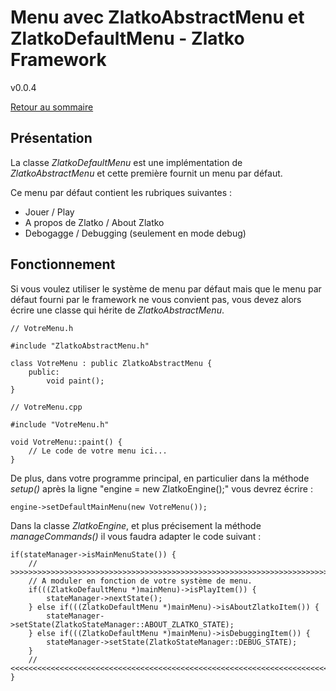 
# Menu avec ZlatkoAbstractMenu et ZlatkoDefaultMenu - Zlatko Framework

v0.0.4

[Retour au sommaire](../README.MD)

## Présentation

La classe *ZlatkoDefaultMenu* est une implémentation de *ZlatkoAbstractMenu* et cette première fournit un menu par défaut.

Ce menu par défaut contient les rubriques suivantes :
* Jouer / Play
* A propos de Zlatko / About Zlatko
* Debogagge / Debugging (seulement en mode debug)

## Fonctionnement

Si vous voulez utiliser le système de menu par défaut mais que le menu par défaut fourni par le framework ne vous convient pas, vous devez alors écrire une classe qui hérite de *ZlatkoAbstractMenu*.

    // VotreMenu.h
    
    #include "ZlatkoAbstractMenu.h"
    
    class VotreMenu : public ZlatkoAbstractMenu {
        public:
            void paint();
    }
    
    // VotreMenu.cpp
    
    #include "VotreMenu.h"
    
    void VotreMenu::paint() {
    	// Le code de votre menu ici...
    }

De plus, dans votre programme principal, en particulier dans la méthode *setup()* après la ligne "engine = new ZlatkoEngine();" vous devrez écrire :

    engine->setDefaultMainMenu(new VotreMenu());

Dans la classe *ZlatkoEngine*, et plus précisement la méthode *manageCommands()* il vous faudra adapter le code suivant :

    if(stateManager->isMainMenuState()) {
        // >>>>>>>>>>>>>>>>>>>>>>>>>>>>>>>>>>>>>>>>>>>>>>>>>>>>>>>>>>>>>>>>>>>>>>>>>>>>>>>>
        // A moduler en fonction de votre système de menu.
        if(((ZlatkoDefaultMenu *)mainMenu)->isPlayItem()) {
            stateManager->nextState();
        } else if(((ZlatkoDefaultMenu *)mainMenu)->isAboutZlatkoItem()) {
            stateManager->setState(ZlatkoStateManager::ABOUT_ZLATKO_STATE);
        } else if(((ZlatkoDefaultMenu *)mainMenu)->isDebuggingItem()) {
            stateManager->setState(ZlatkoStateManager::DEBUG_STATE);
        }
        // <<<<<<<<<<<<<<<<<<<<<<<<<<<<<<<<<<<<<<<<<<<<<<<<<<<<<<<<<<<<<<<<<<<<<<<<<<<<<<<<
    }
